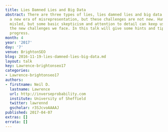 ```yaml
---
title: Lies Damned Lies and Big Data
abstract: There are three types of lies, lies damned lies and big data. We’re entering
  a new era of misrepresentation, but these challenges are not new. Humans are easily
  misled, but some basic skepticism and attention to detail can keep us on top of
  the new challenges we face. In this talk will give some hints and tips on how to
  progress.
month: 4
year: '2017'
day: '7'
venue: BrightonSEO
blog: 2016-11-19-lies-damned-lies-big-data.md
layout: talk
key: Lawrence-brightonseo17
categories:
- Lawrence-brightonseo17
authors:
- firstname: Neil D.
  lastname: Lawrence
  url: http://inverseprobability.com
  institute: University of Sheffield
  twitter: lawrennd
  gscholar: r3SJcvoAAAAJ
published: 2017-04-07
extras: []
errata: []
---
```

